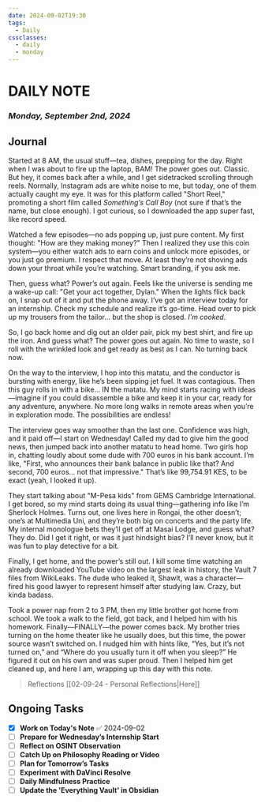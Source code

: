```yaml
---
date: 2024-09-02T19:30
tags:
  - Daily
cssclasses:
  - daily
  - monday
---
```

# DAILY NOTE
### *Monday, September 2nd, 2024*

## Journal

Started at 8 AM, the usual stuff—tea, dishes, prepping for the day. Right when I was about to fire up the laptop, BAM! The power goes out. Classic. But hey, it comes back after a while, and I get sidetracked scrolling through reels. Normally, Instagram ads are white noise to me, but today, one of them actually caught my eye. It was for this platform called "Short Reel," promoting a short film called *Something’s Call Boy* (not sure if that’s the name, but close enough). I got curious, so I downloaded the app super fast, like record speed. 

Watched a few episodes—no ads popping up, just pure content. My first thought: "How are they making money?" Then I realized they use this coin system—you either watch ads to earn coins and unlock more episodes, or you just go premium. I respect that move. At least they’re not shoving ads down your throat while you’re watching. Smart branding, if you ask me.

Then, guess what? Power’s out again. Feels like the universe is sending me a wake-up call: "Get your act together, Dylan." When the lights flick back on, I snap out of it and put the phone away. I’ve got an interview today for an internship. Check my schedule and realize it’s go-time. Head over to pick up my trousers from the tailor… but the shop is closed. *I’m cooked.*

So, I go back home and dig out an older pair, pick my best shirt, and fire up the iron. And guess what? The power goes out again. No time to waste, so I roll with the wrinkled look and get ready as best as I can. No turning back now.

On the way to the interview, I hop into this matatu, and the conductor is bursting with energy, like he’s been sipping jet fuel. It was contagious. Then this guy rolls in with a bike… IN the matatu. My mind starts racing with ideas—imagine if you could disassemble a bike and keep it in your car, ready for any adventure, anywhere. No more long walks in remote areas when you’re in exploration mode. The possibilities are endless!

The interview goes way smoother than the last one. Confidence was high, and it paid off—I start on Wednesday! Called my dad to give him the good news, then jumped back into another matatu to head home. Two girls hop in, chatting loudly about some dude with 700 euros in his bank account. I’m like, "First, who announces their bank balance in public like that? And second, 700 euros… not that impressive." That’s like 99,754.91 KES, to be exact (yeah, I looked it up).

They start talking about "M-Pesa kids" from GEMS Cambridge International. I get bored, so my mind starts doing its usual thing—gathering info like I’m Sherlock Holmes. Turns out, one lives here in Rongai, the other doesn’t; one’s at Multimedia Uni, and they’re both big on concerts and the party life. My internal monologue bets they’ll get off at Masai Lodge, and guess what? They do. Did I get it right, or was it just hindsight bias? I’ll never know, but it was fun to play detective for a bit.

Finally, I get home, and the power’s still out. I kill some time watching an already downloaded YouTube video on the largest leak in history, the Vault 7 files from WikiLeaks. The dude who leaked it, Shawlt, was a character—fired his good lawyer to represent himself after studying law. Crazy, but kinda badass.

Took a power nap from 2 to 3 PM, then my little brother got home from school. We took a walk to the field, got back, and I helped him with his homework. Finally—FINALLY—the power comes back. My brother tries turning on the home theater like he usually does, but this time, the power source wasn’t switched on. I nudged him with hints like, “Yes, but it’s not turned on,” and “Where do you usually turn it off when you sleep?” He figured it out on his own and was super proud. Then I helped him get cleaned up, and here I am, wrapping up this day with this note.

> Reflections [[02-09-24 - Personal Reflections|Here]]

## Ongoing Tasks
- [x] **Work on Today's Note** ✅ 2024-09-02
- [ ] **Prepare for Wednesday’s Internship Start**
- [ ] **Reflect on OSINT Observation**
- [ ] **Catch Up on Philosophy Reading or Video**
- [ ] **Plan for Tomorrow’s Tasks**
- [ ] **Experiment with DaVinci Resolve**
- [ ] **Daily Mindfulness Practice**
- [ ] **Update the 'Everything Vault' in Obsidian**